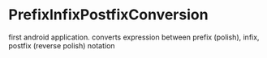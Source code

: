 PrefixInfixPostfixConversion
============================

first android application. converts expression between prefix (polish), infix, postfix (reverse polish) notation
